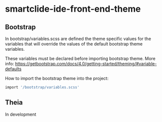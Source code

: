 # smartclide-ide-front-end-theme 

## Bootstrap

In bootstrap/variables.scss are defined the theme specific values for the variables that will override the values of the default bootstrap theme variables.

These variables must be declared before importing bootstrap theme. More info: https://getbootstrap.com/docs/4.0/getting-started/theming/#variable-defaults

How to import the bootstrap theme into the project:
```bash
import '/bootstrap/variables.scss'
```

## Theia
In development
